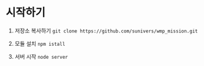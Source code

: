 # 시작하기

1. 저장소 복사하기
   `git clone https://github.com/sunivers/wmp_mission.git`

2. 모듈 설치
   `npm istall`

3. 서버 시작
   `node server`
